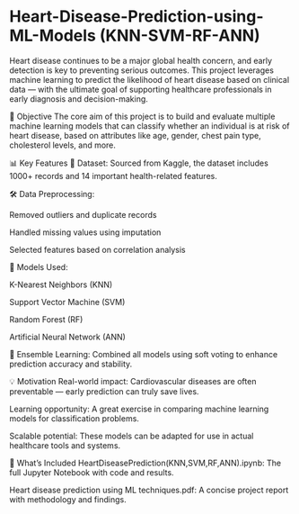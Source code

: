 # Heart-Disease-Prediction-using-ML-Models (KNN-SVM-RF-ANN)

Heart disease continues to be a major global health concern, and early detection is key to preventing serious outcomes. This project leverages machine learning to predict the likelihood of heart disease based on clinical data — with the ultimate goal of supporting healthcare professionals in early diagnosis and decision-making.

🧠 Objective The core aim of this project is to build and evaluate multiple machine learning models that can classify whether an individual is at risk of heart disease, based on attributes like age, gender, chest pain type, cholesterol levels, and more.

📊 Key Features 📁 Dataset: Sourced from Kaggle, the dataset includes 1000+ records and 14 important health-related features.

🛠️ Data Preprocessing:

Removed outliers and duplicate records

Handled missing values using imputation

Selected features based on correlation analysis

🧪 Models Used:

K-Nearest Neighbors (KNN)

Support Vector Machine (SVM)

Random Forest (RF)

Artificial Neural Network (ANN)

🔗 Ensemble Learning: Combined all models using soft voting to enhance prediction accuracy and stability.

💡 Motivation Real-world impact: Cardiovascular diseases are often preventable — early prediction can truly save lives.

Learning opportunity: A great exercise in comparing machine learning models for classification problems.

Scalable potential: These models can be adapted for use in actual healthcare tools and systems.

📂 What’s Included HeartDiseasePrediction(KNN,SVM,RF,ANN).ipynb: The full Jupyter Notebook with code and results.

Heart disease prediction using ML techniques.pdf: A concise project report with methodology and findings.
